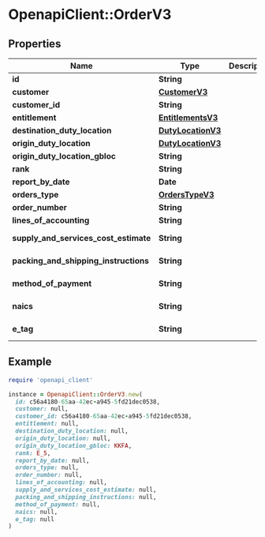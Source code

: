 # OpenapiClient::OrderV3

## Properties

| Name | Type | Description | Notes |
| ---- | ---- | ----------- | ----- |
| **id** | **String** |  | [optional] |
| **customer** | [**CustomerV3**](CustomerV3.md) |  | [optional] |
| **customer_id** | **String** |  | [optional] |
| **entitlement** | [**EntitlementsV3**](EntitlementsV3.md) |  | [optional] |
| **destination_duty_location** | [**DutyLocationV3**](DutyLocationV3.md) |  | [optional] |
| **origin_duty_location** | [**DutyLocationV3**](DutyLocationV3.md) |  | [optional] |
| **origin_duty_location_gbloc** | **String** |  | [optional] |
| **rank** | **String** |  |  |
| **report_by_date** | **Date** |  | [optional] |
| **orders_type** | [**OrdersTypeV3**](OrdersTypeV3.md) |  | [optional] |
| **order_number** | **String** |  |  |
| **lines_of_accounting** | **String** |  |  |
| **supply_and_services_cost_estimate** | **String** |  | [optional][readonly] |
| **packing_and_shipping_instructions** | **String** |  | [optional][readonly] |
| **method_of_payment** | **String** |  | [optional][readonly] |
| **naics** | **String** |  | [optional][readonly] |
| **e_tag** | **String** |  | [optional][readonly] |

## Example

```ruby
require 'openapi_client'

instance = OpenapiClient::OrderV3.new(
  id: c56a4180-65aa-42ec-a945-5fd21dec0538,
  customer: null,
  customer_id: c56a4180-65aa-42ec-a945-5fd21dec0538,
  entitlement: null,
  destination_duty_location: null,
  origin_duty_location: null,
  origin_duty_location_gbloc: KKFA,
  rank: E_5,
  report_by_date: null,
  orders_type: null,
  order_number: null,
  lines_of_accounting: null,
  supply_and_services_cost_estimate: null,
  packing_and_shipping_instructions: null,
  method_of_payment: null,
  naics: null,
  e_tag: null
)
```

